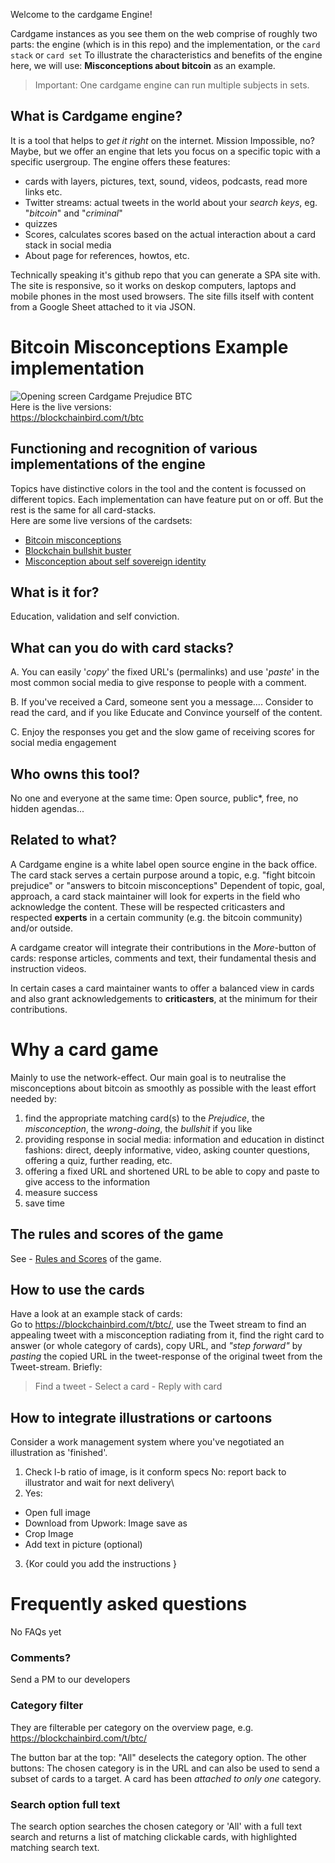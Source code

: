 Welcome to the cardgame Engine!

Cardgame instances as you see them on the web comprise of roughly two parts: the engine (which is in this repo) and the implementation, or the `card stack` or `card set`
To illustrate the characteristics and benefits of the engine here, we will use: **Misconceptions about bitcoin** as an example.

> Important:  One cardgame engine can run multiple subjects in sets.

## What is Cardgame engine?
It is a tool that helps to _get it right_ on the internet. Mission Impossible, no?\
Maybe, but we offer an engine that lets you focus on a specific topic with a specific usergroup. The engine offers these features:
- cards with layers, pictures, text, sound, videos, podcasts, read more links etc.
- Twitter streams: actual tweets in the world about your _search keys_, eg. "_bitcoin_" and "_criminal_"
- quizzes
- Scores, calculates scores based on the actual interaction about a card stack in social media
- About page for references, howtos, etc.

Technically speaking it's github repo that you can generate a SPA site with. The site is responsive, so it works on deskop computers, laptops and mobile phones in the most used browsers. The site fills itself with content from a Google Sheet attached to it via JSON.

# Bitcoin Misconceptions Example implementation
![Opening screen Cardgame Prejudice BTC](../Images/Opening-screen-Cardgame-Twitter-Stream-BTC.png)\
Here is the live versions:\
https://blockchainbird.com/t/btc

## Functioning and recognition of various implementations of the engine
Topics have distinctive colors in the tool and the content is focussed on different topics. Each implementation can have feature put on or off. But the rest is the same for all card-stacks.\
Here are some live versions of the cardsets:
* [Bitcoin misconceptions](https://blockchainbird.com/t/btc/)
* [Blockchain bullshit buster](https://blockchainbird.com/t/bcb/)
* [Misconception about self sovereign identity](https://blockchainbird.com/t/id/)

## What is it for?
Education, validation and self conviction.

## What can you do with card stacks?
A. You can easily '_copy_' the fixed URL's (permalinks) and use '_paste_' in the most common social media to give response to people with a comment.

B. If you've received a Card, someone sent you a message....  Consider to read the card, and if you like Educate and Convince yourself of the content.

C. Enjoy the responses you get and the slow game of receiving scores for social media engagement

## Who owns this tool? 
No one and everyone at the same time: Open source, public*, free, no hidden agendas...

## Related to what?
A Cardgame engine is a white label open source engine in the back office. The card stack serves a certain purpose around a topic, e.g. "fight bitcoin prejudice" or "answers to bitcoin misconceptions" Dependent of topic, goal, approach, a card stack maintainer will look for experts in the field who acknowledge the content. These will be  respected criticasters and respected **experts** in a certain community (e.g. the bitcoin community) and/or outside.


A cardgame creator will integrate their contributions in the _More_-button of cards: response articles, comments and text, their fundamental thesis and instruction videos.

In certain cases a card maintainer wants to offer a balanced view in cards and also grant acknowledgements to **criticasters**, at the minimum for their contributions.

# Why a card game
Mainly to use the network-effect. Our main goal is to neutralise the misconceptions about bitcoin as smoothly as possible with the least effort needed by:<br/>
1. find the appropriate matching card(s) to the _Prejudice_, the _misconception_, the _wrong-doing_, the _bullshit_ if you like 
2. providing response in social media: information and education in distinct fashions: direct, deeply informative, video, asking counter questions, offering a quiz, further reading, etc.
3. offering a fixed URL and shortened URL to be able to copy and paste to give access to the information
4. measure success
5. save time

## The rules and scores of the game
See - [Rules and Scores](rules-game-scores.md) of the game.

## How to use the cards
Have a look at an example stack of cards:\
Go to https://blockchainbird.com/t/btc/, use the Tweet stream to find an appealing tweet with a misconception radiating from it, find the right card to answer (or whole category of cards), copy URL, and *"step forward"* by _pasting_ the copied URL in the tweet-response of the original tweet from the Tweet-stream. Briefly:
> Find a tweet - Select a card - Reply with card 

## How to integrate illustrations or cartoons
Consider a work management system where you've negotiated an illustration as 'finished'.
1. Check l-b ratio of image, is it conform specs
     No: report back to illustrator and wait for next delivery\
2. Yes:
 - Open full image
 - Download from Upwork: Image save as
 - Crop Image
 - Add text in picture (optional)

3. {Kor could you add the instructions }


# Frequently asked questions
No FAQs yet

### Comments? 
Send a PM to our developers

### Category filter
They are filterable per category on the overview page, e.g. https://blockchainbird.com/t/btc/ 

The button bar at the top: "All" deselects the category option. The other buttons: The chosen category is in the URL and can also be used to send a subset of cards to a target. A card has been _attached to only one_ category.

### Search option full text
The search option searches the chosen category or 'All' with a full text search and returns a list of matching clickable cards, with highlighted matching search text.
